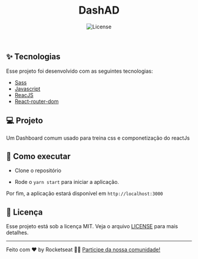 <h1 align="center">DashAD</h1>

<p align="center">
  <img alt="License" src="https://img.shields.io/static/v1?label=license&message=MIT&color=8257E5&labelColor=000000">

</p>

<br>

## ✨ Tecnologias

Esse projeto foi desenvolvido com as seguintes tecnologias:

- [Sass]()
- [Javascript]()
- [ReacJS]()
- [React-router-dom]()

## 💻 Projeto

Um Dashboard comum usado para treina css e componetização do reactJs

## 🚀 Como executar

- Clone o repositório

- Rode o `yarn start` para iniciar a aplicação.

Por fim, a aplicação estará disponível em `http://localhost:3000`

## 📄 Licença

Esse projeto está sob a licença MIT. Veja o arquivo [LICENSE](LICENSE.md) para mais detalhes.

---

Feito com ♥ by Rocketseat 👋🏻 [Participe da nossa comunidade!](https://discordapp.com/invite/gCRAFhc)
